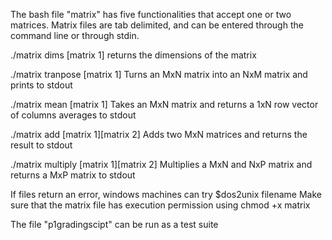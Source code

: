 The bash file "matrix" has five functionalities that accept one or two matrices.
Matrix files are tab delimited, and can be entered through the command line or
through stdin.

./matrix dims [matrix 1]
    returns the dimensions of the matrix

./matrix tranpose [matrix 1]
    Turns an MxN matrix into an NxM matrix and prints to stdout

./matrix mean [matrix 1]
    Takes an MxN matrix and returns a 1xN row vector of columns averages to stdout

./matrix add [matrix 1][matrix 2]
    Adds two MxN matrices and returns the result to stdout

./matrix multiply [matrix 1][matrix 2]
    Multiplies a MxN and NxP matrix and returns a MxP matrix to stdout

If files return an error, windows machines can try $dos2unix filename
Make sure that the matrix file has execution permission using chmod +x matrix

The file "p1gradingscipt" can be run as a test suite
